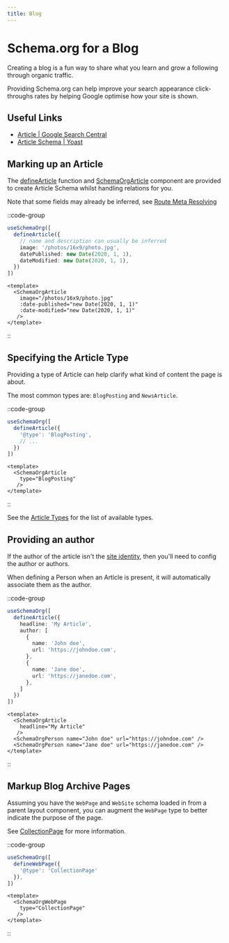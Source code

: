 ```yaml
---
title: Blog
---
```


#  Schema.org for a Blog

Creating a blog is a fun way to share what you learn and grow a following through organic traffic.

Providing Schema.org can help improve your search appearance click-throughs rates
by helping Google optimise how your site is shown.

## Useful Links

- [Article | Google Search Central](https://developers.google.com/search/docs/advanced/structured-data/article)
- [Article Schema | Yoast](https://developer.yoast.com/features/schema/pieces/article)

## Marking up an Article

The [defineArticle](/schema/article) function and [SchemaOrgArticle](/guide/guides/components) component are provided
to create Article Schema whilst handling relations for you.

Note that some fields may already be inferred, see [Route Meta Resolving](/guide/getting-started/how-it-works#route-meta-resolving)

::code-group

```ts [Composition API]
useSchemaOrg([
  defineArticle({
    // name and description can usually be inferred
    image: '/photos/16x9/photo.jpg',
    datePublished: new Date(2020, 1, 1),
    dateModified: new Date(2020, 1, 1),
  })
])
```

```vue [Component API]
<template>
  <SchemaOrgArticle 
    image="/photos/16x9/photo.jpg"
    :date-published="new Date(2020, 1, 1)"
    :date-modified="new Date(2020, 1, 1)"
   />
</template>
```
::

## Specifying the Article Type

Providing a type of Article can help clarify what kind of content the page is about.

The most common types are: `BlogPosting` and `NewsArticle`.

::code-group

```ts [Composition API]
useSchemaOrg([
  defineArticle({
    '@type': 'BlogPosting',
    // ...
  })
])
```

```vue [Component API]
<template>
  <SchemaOrgArticle 
    type="BlogPosting"
   />
</template>
```

::

See the [Article Types](/schema/article#sub-types) for the list of available types.

## Providing an author

If the author of the article isn't the [site identity](/guide/guides/identity), then you'll need to 
config the author or authors.

When defining a Person when an Article is present, it will automatically associate them as the author.

::code-group

```ts [Composition API]
useSchemaOrg([
  defineArticle({
    headline: 'My Article',
    author: [
      {
        name: 'John doe',
        url: 'https://johndoe.com',
      },
      {
        name: 'Jane doe',
        url: 'https://janedoe.com',
      },
    ]
  })
])
```

```vue [Component API]
<template>
  <SchemaOrgArticle 
    headline="My Article"
   />
  <SchemaOrgPerson name="John doe" url="https://johndoe.com" />
  <SchemaOrgPerson name="Jane doe" url="https://janedoe.com" /> 
</template>
```
::

## Markup Blog Archive Pages

Assuming you have the `WebPage` and `WebSite` schema loaded in from a parent layout component,
you can augment the `WebPage` type to better indicate the purpose of the page.

See [CollectionPage](https://schema.org/CollectionPage) for more information.

::code-group

```ts [Composition API]
useSchemaOrg([
  defineWebPage({
    '@type': 'CollectionPage'
  }),
])
```

```vue [Component API]
<template>
  <SchemaOrgWebPage 
    type="CollectionPage"
   />
</template>
```
::
